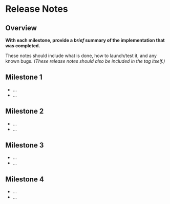 # Release Notes

## Overview
**With each milestone, provide a _brief_ summary of the implementation that was completed.**

These notes should include what is done, how to launch/test it, and any known bugs. _(These release notes should also be included in the tag itself.)_

## Milestone 1
- ...
- ...

## Milestone 2
- ...
- ...

## Milestone 3
- ...
- ...

## Milestone 4
- ...
- ...
